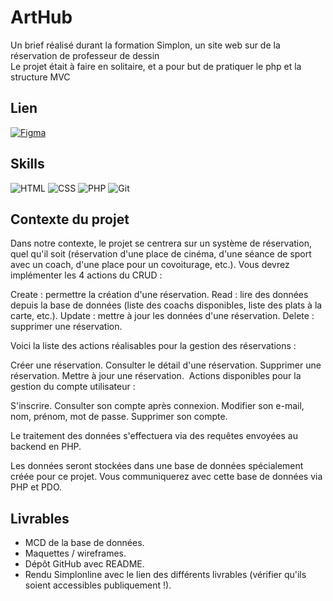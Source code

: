 # ArtHub

Un brief réalisé durant la formation Simplon, un site web sur de la réservation de professeur de dessin <br>
Le projet était à faire en solitaire, et a pour but de pratiquer le php et la structure MVC<br>

## Lien

[![Figma](https://img.shields.io/badge/Figma-F24E1E?style=for-the-badge&logo=figma&logoColor=white)](https://www.figma.com/file/8xHiHoRHg5Hzh6tzKHqNE8/ArtHub?type=design&node-id=0%3A1&mode=design&t=vNW3dwvkNnvq5k3h-1)

## Skills
![HTML](https://img.shields.io/badge/HTML-239120?style=for-the-badge&logo=html5&logoColor=white)
![CSS](https://img.shields.io/badge/CSS-239120?&style=for-the-badge&logo=css3&logoColor=white)
![PHP](https://img.shields.io/badge/PHP-777BB4?style=for-the-badge&logo=php&logoColor=white)
![Git](https://img.shields.io/badge/git-%23F05033.svg?style=for-the-badge&amp;logo=git&amp;logoColor=white)

## Contexte du projet

Dans notre contexte, le projet se centrera sur un système de réservation, quel qu'il soit (réservation d'une place de cinéma, d'une séance de sport avec un coach, d'une place pour un covoiturage, etc.). Vous devrez implémenter les 4 actions du CRUD :

Create : permettre la création d'une réservation.
Read : lire des données depuis la base de données (liste des coachs disponibles, liste des plats à la carte, etc.).
Update : mettre à jour les données d'une réservation.
Delete : supprimer une réservation.

Voici la liste des actions réalisables pour la gestion des réservations :

Créer une réservation.
Consulter le détail d'une réservation.
Supprimer une réservation.
Mettre à jour une réservation.
​
Actions disponibles pour la gestion du compte utilisateur :

S'inscrire.
Consulter son compte après connexion.
Modifier son e-mail, nom, prénom, mot de passe.
Supprimer son compte.

Le traitement des données s'effectuera via des requêtes envoyées au backend en PHP.

Les données seront stockées dans une base de données spécialement créée pour ce projet. Vous communiquerez avec cette base de données via PHP et PDO.

## Livrables

- MCD de la base de données.
- Maquettes / wireframes.
- Dépôt GitHub avec README.
- Rendu Simplonline avec le lien des différents livrables (vérifier qu'ils soient accessibles publiquement !).
